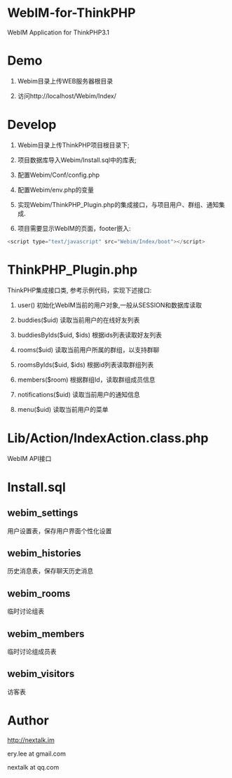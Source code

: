 WebIM-for-ThinkPHP
==================

WebIM Application for ThinkPHP3.1

Demo
=====

1. Webim目录上传WEB服务器根目录

2. 访问http://localhost/Webim/Index/

Develop
=======

1. Webim目录上传ThinkPHP项目根目录下;

2. 项目数据库导入Webim/Install.sql中的库表;

3. 配置Webim/Conf/config.php

4. 配置Webim/env.php的变量

5. 实现Webim/ThinkPHP_Plugin.php的集成接口，与项目用户、群组、通知集成.

6. 项目需要显示WebIM的页面，footer嵌入:

```javascript
<script type="text/javascript" src="Webim/Index/boot"></script>
```

ThinkPHP_Plugin.php
================

ThinkPHP集成接口类, 参考示例代码，实现下述接口:

1. user() 初始化WebIM当前的用户对象,一般从SESSION和数据库读取

2. buddies($uid) 读取当前用户的在线好友列表

3. buddiesByIds($uid, $ids) 根据ids列表读取好友列表

4. rooms($uid) 读取当前用户所属的群组，以支持群聊

5. roomsByIds($uid, $ids) 根据id列表读取群组列表

6. members($room) 根据群组Id，读取群组成员信息

7. notifications($uid) 读取当前用户的通知信息

8. menu($uid) 读取当前用户的菜单


Lib/Action/IndexAction.class.php
==============================

WebIM API接口


Install.sql
==============================


webim_settings
--------------

用户设置表，保存用户界面个性化设置


webim_histories
----------------

历史消息表，保存聊天历史消息


webim_rooms
----------------

临时讨论组表


webim_members
----------------

临时讨论组成员表

webim_visitors
--------------

访客表

Author
======

http://nextalk.im

ery.lee at gmail.com

nextalk at qq.com

